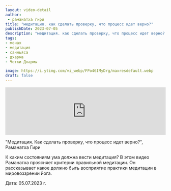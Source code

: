 ```yaml
---
layout: video-detail
author:
 - раманатха гири
title: "медитация. как сделать проверку, что процесс идет верно?"
publishDate: 2023-07-05
description: "медитация. как сделать проверку, что процесс идет верно?. "
tags: 
- монах
- медитация
- санньяса
- дхарма
- Четки Дхармы

image: https://i.ytimg.com/vi_webp/FPo46IMyDrg/maxresdefault.webp
draft: false
---
```


<iframe width="100%" src="https://www.youtube.com/embed/FPo46IMyDrg" frameborder="0" allowfullscreen=""></iframe> 

 "Медитация. Как сделать проверку, что процесс идет верно?", Раманатха Гири

 К каким состояниям ума должна вести медитация? В этом видео Раманатха проясняет критерии правильной медитации. Он рассказывает какое должно быть восприятие практики медитации в мировоззрении йога.   

  
 Дата: 05.07.2023 г.

  

 